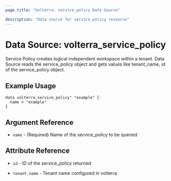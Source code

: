 ```yaml
---
page_title: "Volterra: service_policy Data Source"

description: "Data source for service_policy resource"
---
```


# Data Source: volterra_service_policy

Service Policy creates logical independent workspace within a tenant. Data Source reads the service_policy object and gets values like tenant_name, id of the service_policy object.

## Example Usage

```hcl
data volterra_service_policy" "example" {
  name = "example"
}
```

## Argument Reference

* `name` - (Required) Name of the service_policy to be queried


## Attribute Reference

* `id` - ID of the service_policy returned

* `tenant_name` - Tenant name configured in volterra

